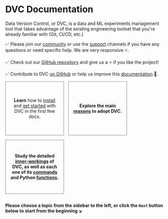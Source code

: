 # DVC Documentation

Data Version Control, or DVC, is a data and ML experiments management tool that
takes advantage of the existing engineering toolset that you're already familiar
with (Git, CI/CD, etc.)

✅ Please join our [community](/community) or use the [support](/support)
channels if you have any questions or need specific help. We are very responsive
⚡.

✅ Check out our [GitHub repository](https://github.com/iterative/dvc) and give
us a ⭐ if you like the project!

✅ Contribute to DVC [on GitHub](https://github.com/iterative/dvc) or help us
improve this [documentation](https://github.com/iterative/dvc.org) 🙏.

<style>
.tile {
  width: calc(100% / 3 - 1em);
  min-height: 10em;
  float: left;

  display: table;

  padding: 1em;
  border: 1px solid gray;
  margin: 0 1em 1em 0;
}
.tile > div {
  display: table-cell;
  vertical-align: middle;
  text-align: center;
}
</style>
<div class="tile"><div>
  <b>Learn</b> how to <a href="/doc/install">install</a> and <a
  href="/doc/tutorials/get-started">get started</a> with DVC in the first few
  docs.
</div></div>
<div class="tile"><div>
  <b>Explore<b> the main <a href="/doc/use-cases">reasons</a> to adopt DVC.
</div></div>
<div class="tile"><div>
  <b>Study</b> the detailed <a href="/doc/user-guide">inner-workings</a> of DVC, as
  well as each one of its <a href="/doc/command-reference">commands</a> and
  Python <a href="/doc/api-reference">functions</a>.
</div></div>
<div style="clear: both;"></div>

Please choose a topic from the sidebar to the left, or click the `Next` button
below to start from the beginning ↘
